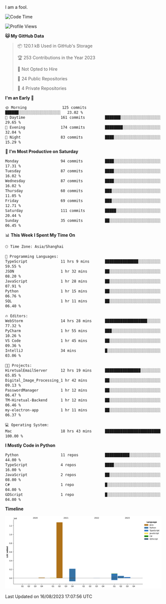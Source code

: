 I am a fool.

<!--START_SECTION:waka-->
![Code Time](http://img.shields.io/badge/Code%20Time-620%20hrs%2019%20mins-blue)

![Profile Views](http://img.shields.io/badge/Profile%20Views-1-blue)

**🐱 My GitHub Data** 

> 📦 120.1 kB Used in GitHub's Storage 
 > 
> 🏆 253 Contributions in the Year 2023
 > 
> 🚫 Not Opted to Hire
 > 
> 📜 24 Public Repositories 
 > 
> 🔑 4 Private Repositories 
 > 
**I'm an Early 🐤** 

```text
🌞 Morning                125 commits         ██████░░░░░░░░░░░░░░░░░░░   23.02 % 
🌆 Daytime                161 commits         ███████░░░░░░░░░░░░░░░░░░   29.65 % 
🌃 Evening                174 commits         ████████░░░░░░░░░░░░░░░░░   32.04 % 
🌙 Night                  83 commits          ████░░░░░░░░░░░░░░░░░░░░░   15.29 % 
```
📅 **I'm Most Productive on Saturday** 

```text
Monday                   94 commits          ████░░░░░░░░░░░░░░░░░░░░░   17.31 % 
Tuesday                  87 commits          ████░░░░░░░░░░░░░░░░░░░░░   16.02 % 
Wednesday                87 commits          ████░░░░░░░░░░░░░░░░░░░░░   16.02 % 
Thursday                 60 commits          ███░░░░░░░░░░░░░░░░░░░░░░   11.05 % 
Friday                   69 commits          ███░░░░░░░░░░░░░░░░░░░░░░   12.71 % 
Saturday                 111 commits         █████░░░░░░░░░░░░░░░░░░░░   20.44 % 
Sunday                   35 commits          ██░░░░░░░░░░░░░░░░░░░░░░░   06.45 % 
```


📊 **This Week I Spent My Time On** 

```text
🕑︎ Time Zone: Asia/Shanghai

💬 Programming Languages: 
TypeScript               11 hrs 9 mins       ███████████████░░░░░░░░░░   59.55 % 
JSON                     1 hr 32 mins        ██░░░░░░░░░░░░░░░░░░░░░░░   08.20 % 
JavaScript               1 hr 28 mins        ██░░░░░░░░░░░░░░░░░░░░░░░   07.91 % 
Python                   1 hr 15 mins        ██░░░░░░░░░░░░░░░░░░░░░░░   06.76 % 
SQL                      1 hr 11 mins        ██░░░░░░░░░░░░░░░░░░░░░░░   06.40 % 

🔥 Editors: 
WebStorm                 14 hrs 28 mins      ███████████████████░░░░░░   77.32 % 
PyCharm                  1 hr 55 mins        ███░░░░░░░░░░░░░░░░░░░░░░   10.26 % 
VS Code                  1 hr 45 mins        ██░░░░░░░░░░░░░░░░░░░░░░░   09.36 % 
IntelliJ                 34 mins             █░░░░░░░░░░░░░░░░░░░░░░░░   03.06 % 

🐱‍💻 Projects: 
HiretualEmailServer      12 hrs 19 mins      ████████████████░░░░░░░░░   65.85 % 
Digital_Image_Processing_1 hr 42 mins        ██░░░░░░░░░░░░░░░░░░░░░░░   09.13 % 
PasswordManager          1 hr 12 mins        ██░░░░░░░░░░░░░░░░░░░░░░░   06.47 % 
TM-Hiretual-Backend      1 hr 12 mins        ██░░░░░░░░░░░░░░░░░░░░░░░   06.46 % 
my-electron-app          1 hr 11 mins        ██░░░░░░░░░░░░░░░░░░░░░░░   06.37 % 

💻 Operating System: 
Mac                      18 hrs 43 mins      █████████████████████████   100.00 % 
```

**I Mostly Code in Python** 

```text
Python                   11 repos            ███████████░░░░░░░░░░░░░░   44.00 % 
TypeScript               4 repos             ████░░░░░░░░░░░░░░░░░░░░░   16.00 % 
JavaScript               2 repos             ██░░░░░░░░░░░░░░░░░░░░░░░   08.00 % 
C#                       1 repo              █░░░░░░░░░░░░░░░░░░░░░░░░   04.00 % 
GDScript                 1 repo              █░░░░░░░░░░░░░░░░░░░░░░░░   04.00 % 
```



**Timeline**

![Lines of Code chart](https://raw.githubusercontent.com/VeejaLiu/VeejaLiu/master/assets/bar_graph.png)


 Last Updated on 16/08/2023 17:07:56 UTC
<!--END_SECTION:waka-->
